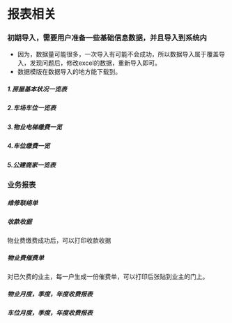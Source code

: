 # 报表相关

### 初期导入，需要用户准备一些基础信息数据，并且导入到系统内
 * 因为，数据量可能很多，一次导入有可能不会成功，所以数据导入属于覆盖导入，发现问题后，修改excel的数据，重新导入即可。
 * 数据模版在数据导入的地方能下载到。
##### 1.房屋基本状况一览表
##### 2.车场车位一览表
##### 3.物业电梯缴费一览
##### 4.车位缴费一览
##### 5.公建商家一览表

### 业务报表
##### 维修联络单
##### 收款收据
物业费缴费成功后，可以打印收款收据
##### 物业费催费单
对已欠费的业主，每一户生成一份催费单，可以打印后张贴到业主的门上。
##### 物业月度，季度，年度收费报表
##### 车位月度，季度，年度收费报表
